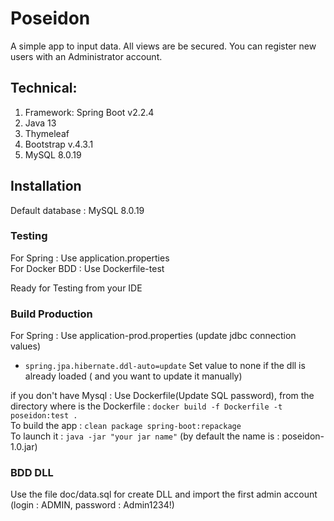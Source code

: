 # Poseidon
A simple app to input data. All views are be secured. You can register new users with an Administrator account.
## Technical:

1. Framework: Spring Boot v2.2.4
2. Java 13
3. Thymeleaf
4. Bootstrap v.4.3.1
5. MySQL 8.0.19
## Installation
Default database : MySQL 8.0.19
### Testing
For Spring : Use application.properties<br/>
For Docker BDD : Use Dockerfile-test

Ready for Testing from your IDE

### Build Production

For Spring : Use application-prod.properties (update jdbc connection values)
<ul>
<li><code>spring.jpa.hibernate.ddl-auto=update</code> Set value to none if the dll is already loaded ( and you want to update it manually)</li>
</ul>
if you don't have Mysql : 
Use Dockerfile(Update SQL password), from the directory where is the Dockerfile : <code>docker build -f Dockerfile -t poseidon:test .</code>
<br/>To build the app : <code>clean package spring-boot:repackage</code>
<br/>To launch it : <code>java -jar "your jar name"</code> (by default the name is : poseidon-1.0.jar)

### BDD DLL
Use the file doc/data.sql for create DLL and import the first admin account (login : ADMIN, password : Admin1234!)






